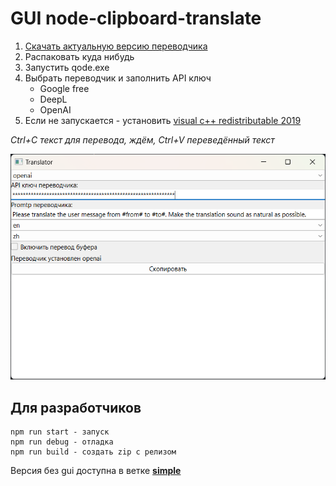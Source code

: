 # GUI node-clipboard-translate
1. [Скачать актуальную версию переводчика](https://raw.githubusercontent.com/william-aqn/node-clipboard-translate/gui/release/clipboard-translate_1.0.2.zip)
2. Распаковать куда нибудь
3. Запустить qode.exe
4. Выбрать переводчик и заполнить API ключ
   * Google free
   * DeepL
   * OpenAI
5. Если не запускается - установить [visual c++ redistributable 2019](/release/VC_redist.x64.exe)

*Ctrl+C текст для перевода, ждём, Ctrl+V переведённый текст*
  
![screen](/assets/screen.png)

## Для разработчиков
```
npm run start - запуск
npm run debug - отладка
npm run build - создать zip с релизом
```

Версия без gui доступна в ветке **[simple](https://github.com/william-aqn/node-clipboard-translate/tree/simple)**